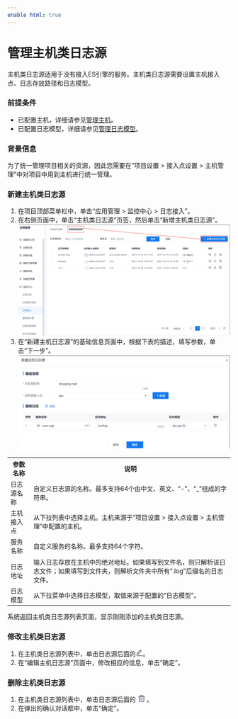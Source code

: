 ```yaml
---
enable html: true
---
```

# 管理主机类日志源

主机类日志源适用于没有接入ES引擎的服务。主机类日志源需要设置主机接入点、日志存放路径和日志模型。

### 前提条件
* 已配置主机，详细请参见[管理主机](6.7.2-manage-hosts.md)。
* 已配置日志模型，详细请参见[管理日志模型](15.5.3.0-config-log-model.md)。

### 背景信息                          
为了统一管理项目相关的资源，因此您需要在“项目设置 > 接入点设置 > 主机管理”中对项目中用到主机进行统一管理。        


### 新建主机类日志源
1. 在项目顶部菜单栏中，单击“应用管理 > 监控中心 > 日志接入”。
2. 在右侧页面中，单击“主机类日志源”页签，然后单击“新增主机类日志源”。      
  ![](fig/应用管理-主机日志列表.png)    
3. 在“新建主机日志源”的基础信息页面中，根据下表的描述，填写参数，单击“下一步”。          
  ![](fig/应用管理-新主机日志源.png)             
  <table>
<tr>
    <th>参数名称</th>
    <th>说明</th>
</tr>
<tr>
    <td>日志源名称</td>
    <td>自定义日志源的名称。最多支持64个由中文、英文、“-”、“_”组成的字符串。</td>
</tr>
<tr>
    <td>主机接入点</td>
    <td>从下拉列表中选择主机。主机来源于“项目设置 > 接入点设置 > 主机管理”中配置的主机。</td>
</tr>
<tr>
    <td>服务名称</td>
    <td>自定义服务的名称。最多支持64个字符。</td>
</tr>  
<tr>
    <td>日志地址</td>
    <td>输入日志存放在主机中的绝对地址。如果填写到文件名，则只解析该日志文件；如果填写到文件夹，则解析文件夹中所有“.log”后缀名的日志文件。</td>
</tr>  
<tr>
    <td>日志模型</td>
    <td>从下拉菜单中选择日志模型，取值来源于配置的“日志模型”。</td>
</tr>  
</table>

系统返回主机类日志源列表页面，显示刚刚添加的主机类日志源。

### 修改主机类日志源
1. 在主机类日志源列表中，单击日志源后面的![](fig/modify01.png)。
2. 在“编辑主机日志源”页面中，修改相应的信息，单击“确定”。

### 删除主机类日志源
1. 在主机类日志源列表中，单击日志源后面的![](fig/delete01.png)。
2. 在弹出的确认对话框中，单击“确定”。
